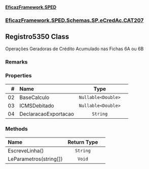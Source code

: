 #### [EficazFramework.SPED](EficazFrameworkSPED.md 'EficazFramework SPED')
### [EficazFramework.SPED.Schemas.SP.eCredAc.CAT207](EficazFramework.SPED.Schemas.SP.eCredAc.CAT207.md 'EficazFramework.SPED.Schemas.SP.eCredAc.CAT207')

## Registro5350 Class

Operações Geradoras de Crédito Acumulado nas Fichas 6A ou 6B

### Remarks
### Properties

| # | Name | Type | |
| ---: | :--- | :---: | :--- |
| 02 | BaseCalculo | `Nullable<Double>` |  |
| 03 | ICMSDebitado | `Nullable<Double>` |  |
| 04 | DeclaracaoExportacao | `String` |  |
### Methods

| Name | Return Type | |
| :--- | :---: | :--- |
| EscreveLinha() | `String` |  |
| LeParametros(string[]) | `Void` |  |
